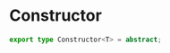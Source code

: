 <!--
 * @Author: haifeng.lu haifeng.lu@ly.com
 * @Date: 2022-08-23 11:37:51
 * @LastEditors: haifeng.lu
 * @LastEditTime: 2022-12-10 10:32:51
 * @Description: 
-->
# Constructor

```ts
export type Constructor<T> = abstract;
```

